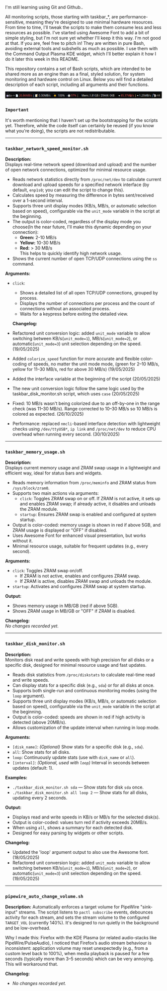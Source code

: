 I'm still learning using Git and Github..

All monitoring scripts, those starting with taskbar_*, are performance-sensitive, meaning they're designed to use minimal hardware resources. From time to time, I'll tweak the scripts to make them consume less and less resources as possible. 
I've started using Awesome Font to add a bit of simple styling, but I'm not sure yet whether I'll keep it this way. I'm not good at that. If you are, feel free to pitch in! They are written in pure Bash, avoiding external tools and subshells as much as possible. I use them with the Command Output Plasma KDE widget, which I'll better explain it how I do it later this week in this README.  

This repository contains a set of Bash scripts, which are intended to be shared more as an engine than as a final, styled solution, for system monitoring and hardware control on Linux. Below you will find a detailed description of each script, including all arguments and their functions. 

![](taskbar_screenshot.png)

### `Important`

It's worth mentioning that I haven't set up the bootstrapping for the scripts yet. Therefore, while the code itself can certainly be reused (if you know what you're doing), the scripts are not redistributable.

---

### `taskbar_network_speed_monitor.sh`

**Description:**  
Displays real-time network speed (download and upload) and the number of open network connections, optimized for minimal resource usage.  
- Reads network statistics directly from `/proc/net/dev` to calculate current download and upload speeds for a specified network interface (by default, `enp1s0`; you can edit the script to change this).
- Calculates speed by measuring the difference in bytes sent/received over a 1-second interval.
- Supports three unit display modes (KB/s, MB/s, or automatic selection based on speed), configurable via the `unit_mode` variable in the script at the beginning.
- The output is color-coded, regardless of the display mode you choose(In the near future, I'll make this dynamic depending on your connection):  
  - **Green:** 2-10 MB/s  
  - **Yellow:** 10-30 MB/s  
  - **Red:** > 30 MB/s  
  This helps to quickly identify high network usage.
- Shows the current number of open TCP/UDP connections using the `ss` command.

**Arguments:**  
- `click`:  
  - Shows a detailed list of all open TCP/UDP connections, grouped by process.
  - Displays the number of connections per process and the count of connections without an associated process.
  - Waits for a keypress before exiting the detailed view.

  **Changelog:**  
- Refactored unit conversion logic: added `unit_mode` variable to allow switching between KB/s(`unit_mode=1`), MB/s(`unit_mode=2`), or automatic(`unit_mode=3`) unit selection depending on the speed. (19/05/2025)
- Added `colorize_speed` function for more accurate and flexible color-coding of speeds, no matter the unit mode mode, (green for 2–10 MB/s, yellow for 11–30 MB/s, red for above 30 MB/s) (19/05/2025)
- Added the interface variable at the beginning of the script (20/05/2025)
- The new unit conversion logic follow the same logic used by the taskbar_disk_monitor.sh script, which uses `case` (20/05/2025)
- Fixed: 10 MB/s wasn't being colorized due to an off-by-one in the range check (was 11–30 MB/s). Range corrected to 10–30 MB/s so 10 MB/s is colored as expected. (26/10/2025)
 - Performance: replaced `nmcli`-based interface detection with lightweight checks using `/dev/ttyUSB*`, `ip link` and `/proc/net/dev` to reduce CPU overhead when running every second. (30/10/2025)

---

### `taskbar_memory_usage.sh`

**Description:**  
Displays current memory usage and ZRAM swap usage in a lightweight and efficient way, ideal for status bars and widgets.  
- Reads memory information from `/proc/meminfo` and ZRAM status from `/sys/block/zram0`.
- Supports two main actions via arguments:  
  - `click`: Toggles ZRAM swap on or off. If ZRAM is not active, it sets up and enables ZRAM swap; if already active, it disables and unloads the ZRAM module.
  - `startup`: Ensures ZRAM swap is enabled and configured at system startup.
- Output is color-coded: memory usage is shown in red if above 5GB, and ZRAM usage is displayed or "OFF" if disabled.
- Uses Awesome Font for enhanced visual presentation, but works without it.
- Minimal resource usage, suitable for frequent updates (e.g., every second).

**Arguments:**  
- `click`: Toggles ZRAM swap on/off.  
  - If ZRAM is not active, enables and configures ZRAM swap.
  - If ZRAM is active, disables ZRAM swap and unloads the module.
- `startup`: Activates and configures ZRAM swap at system startup.

**Output:**  
- Shows memory usage in MB/GB (red if above 5GB).
- Shows ZRAM usage in MB/GB or "OFF" if ZRAM is disabled.

**Changelog:**  
*No changes recorded yet.*

---

### `taskbar_disk_monitor.sh`

**Description:**  
Monitors disk read and write speeds with high precision for all disks or a specific disk, designed for minimal resource usage and fast updates.  
- Reads disk statistics from `/proc/diskstats` to calculate real-time read and write speeds.
- Can display stats for a specific disk (e.g., `sda`) or for all disks at once.
- Supports both single-run and continuous monitoring modes (using the `loop` argument).
- Supports three unit display modes (KB/s, MB/s, or automatic selection based on speed), configurable via the `unit_mode` variable in the script at the beginning.
- Output is color-coded: speeds are shown in red if high activity is detected (above 20MB/s).
- Allows customization of the update interval when running in loop mode.

**Arguments:**  
- `[disk_name]`: *(Optional)* Show stats for a specific disk (e.g., `sda`).
- `all`: Show stats for all disks.
- `loop`: Continuously update stats (use with `disk_name` or `all`).
- `[interval]`: *(Optional, used with `loop`)* Interval in seconds between updates (default: 1).

**Examples:**  
- `./taskbar_disk_monitor.sh sda` — Show stats for disk `sda` once. 
- `./taskbar_disk_monitor.sh all loop 2` — Show stats for all disks, updating every 2 seconds. 

**Output:**  
- Displays read and write speeds in KB/s or MB/s for the selected disk(s).
- Output is color-coded: values turn red if activity exceeds 20MB/s.
- When using `all`, shows a summary for each detected disk.
- Designed for easy parsing by widgets or other scripts.

**Changelog:**  
- Updated the 'loop' argument output to also use the Awesome font. (18/05/2025)
- Refactored unit conversion logic: added `unit_mode` variable to allow switching between KB/s(`unit_mode=1`), MB/s(`unit_mode=2`), or automatic(`unit_mode=3`) unit selection depending on the speed. (19/05/2025)

---

### `pipewire_auto_change_volume.sh`

**Description:**
Automatically enforces a target volume for PipeWire "sink-input" streams. The script listens to `pactl subscribe` events, debounces activity for each stream, and sets the stream volume to the configured `TARGET_VOL` (currently 140%). It's designed to run quietly in the background and be low-overhead.

Why I made this: Firefox with the KDE Plasma (or related audio-stacks like PipeWire/PulseAudio), I noticed that Firefox’s audio stream behaviour is inconsistent: application volume may reset unexpectedly (e.g., from a custom level back to 100%), when media playback is paused for a few seconds (typically more than 3–5 seconds) which can be very annoying. This will workaround that.

**Changelog:**
- *No changes recorded yet.*

